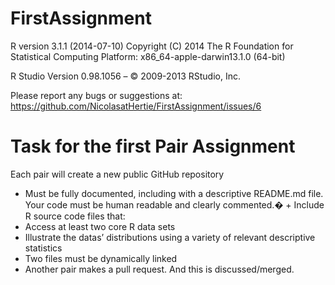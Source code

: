 FirstAssignment
===============


R version 3.1.1 (2014-07-10)
Copyright (C) 2014 The R Foundation for Statistical Computing
Platform: x86_64-apple-darwin13.1.0 (64-bit)

R Studio Version 0.98.1056 – © 2009-2013 RStudio, Inc.

Please report any bugs or suggestions at: https://github.com/NicolasatHertie/FirstAssignment/issues/6

# Task for the first Pair Assignment
Each pair will create a new public GitHub repository
+ Must be fully documented, including with a descriptive README.md file. Your code must be human readable and clearly commented.� + Include R source code files that:
+ Access at least two core R data sets
+ Illustrate the datas’ distributions using a variety of relevant
descriptive statistics
+ Two files must be dynamically linked
+ Another pair makes a pull request. And this is discussed/merged.






